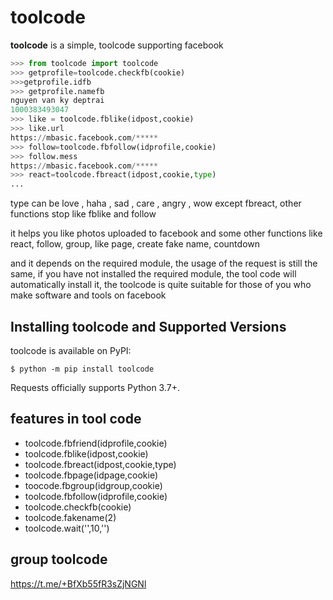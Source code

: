 # toolcode

**toolcode** is a simple, toolcode supporting facebook

```python
>>> from toolcode import toolcode
>>> getprofile=toolcode.checkfb(cookie)
>>>getprofile.idfb
>>> getprofile.namefb
nguyen van ky deptrai
1000383493047
>>> like = toolcode.fblike(idpost,cookie)
>>> like.url
https://mbasic.facebook.com/*****
>>> follow=toolcode.fbfollow(idprofile,cookie)
>>> follow.mess
https://mbasic.facebook.com/*****
>>> react=toolcode.fbreact(idpost,cookie,type)
...
```
type can be love , haha ​​, sad , care , angry , wow
except fbreact, other functions stop like fblike and follow

it helps you like photos uploaded to facebook and some other functions like react, follow, group, like page, create fake name, countdown

and it depends on the required module, the usage of the request is still the same, if you have not installed the required module, the tool code
will automatically install it, the toolcode is quite suitable for those of you who make software and tools on facebook



## Installing toolcode and Supported Versions

toolcode is available on PyPI:

```console
$ python -m pip install toolcode
```

Requests officially supports Python 3.7+.

## features in tool code
- toolcode.fbfriend(idprofile,cookie)
- toolcode.fblike(idpost,cookie)
- toolcode.fbreact(idpost,cookie,type)
- toolcode.fbpage(idpage,cookie)
- toocode.fbgroup(idgroup,cookie)
- toolcode.fbfollow(idprofile,cookie)
- toolcode.checkfb(cookie)
- toolcode.fakename(2)
- toolcode.wait('',10,'')

## group toolcode
https://t.me/+BfXb55fR3sZjNGNl
